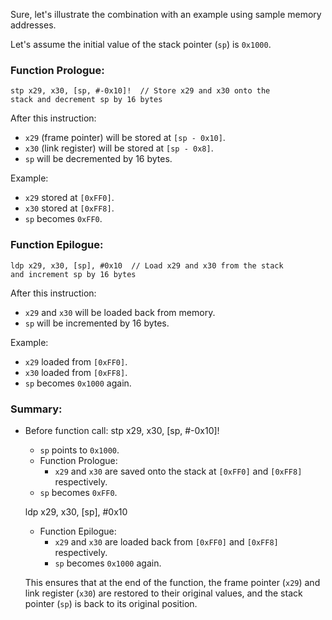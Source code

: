 Sure, let's illustrate the combination with an example using 
sample memory addresses.

Let's assume the initial value of the stack pointer (`sp`) is 
`0x1000`.

### Function Prologue:
```assembly
stp x29, x30, [sp, #-0x10]!  // Store x29 and x30 onto the 
stack and decrement sp by 16 bytes
```
After this instruction:
- `x29` (frame pointer) will be stored at `[sp - 0x10]`.
- `x30` (link register) will be stored at `[sp - 0x8]`.
- `sp` will be decremented by 16 bytes.

Example:
- `x29` stored at `[0xFF0]`.
- `x30` stored at `[0xFF8]`.
- `sp` becomes `0xFF0`.

### Function Epilogue:
```assembly
ldp x29, x30, [sp], #0x10  // Load x29 and x30 from the stack 
and increment sp by 16 bytes
```
After this instruction:
- `x29` and `x30` will be loaded back from memory.
- `sp` will be incremented by 16 bytes.

Example:
- `x29` loaded from `[0xFF0]`.
- `x30` loaded from `[0xFF8]`.
- `sp` becomes `0x1000` again.

### Summary:
- Before function call:
  stp    x29, x30, [sp, #-0x10]! 
  - `sp` points to `0x1000`.
  - Function Prologue:
    - `x29` and `x30` are saved onto the stack at `[0xFF0]` 
       and `[0xFF8]` respectively.
   - `sp` becomes `0xFF0`.

  ldp    x29, x30, [sp], #0x10
  - Function Epilogue:
    - `x29` and `x30` are loaded back from `[0xFF0]` and 
      `[0xFF8]` respectively.
    - `sp` becomes `0x1000` again.

  This ensures that at the end of the function, the 
  frame pointer (`x29`) and link register (`x30`) are 
  restored to their original values, and the stack pointer 
  (`sp`) is back to its original position.
